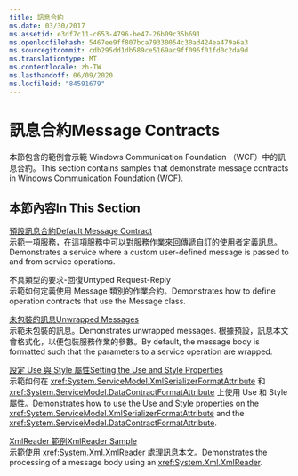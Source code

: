```yaml
---
title: 訊息合約
ms.date: 03/30/2017
ms.assetid: e3df7c11-c653-4796-be47-26b09c35b691
ms.openlocfilehash: 5467ee9ff807bca79330054c30ad424ea479a6a3
ms.sourcegitcommit: cdb295dd1db589ce5169ac9ff096f01fd0c2da9d
ms.translationtype: MT
ms.contentlocale: zh-TW
ms.lasthandoff: 06/09/2020
ms.locfileid: "84591679"
---
```

# <a name="message-contracts"></a><span data-ttu-id="ff80d-102">訊息合約</span><span class="sxs-lookup"><span data-stu-id="ff80d-102">Message Contracts</span></span>
<span data-ttu-id="ff80d-103">本節包含的範例會示範 Windows Communication Foundation （WCF）中的訊息合約。</span><span class="sxs-lookup"><span data-stu-id="ff80d-103">This section contains samples that demonstrate message contracts in Windows Communication Foundation (WCF).</span></span>  
  
## <a name="in-this-section"></a><span data-ttu-id="ff80d-104">本節內容</span><span class="sxs-lookup"><span data-stu-id="ff80d-104">In This Section</span></span>  
 [<span data-ttu-id="ff80d-105">預設訊息合約</span><span class="sxs-lookup"><span data-stu-id="ff80d-105">Default Message Contract</span></span>](default-message-contract.md)  
 <span data-ttu-id="ff80d-106">示範一項服務，在這項服務中可以對服務作業來回傳遞自訂的使用者定義訊息。</span><span class="sxs-lookup"><span data-stu-id="ff80d-106">Demonstrates a service where a custom user-defined message is passed to and from service operations.</span></span>  
  
 <span data-ttu-id="ff80d-107">不具類型的要求-回復</span><span class="sxs-lookup"><span data-stu-id="ff80d-107">Untyped Request-Reply</span></span>  
 <span data-ttu-id="ff80d-108">示範如何定義使用 Message 類別的作業合約。</span><span class="sxs-lookup"><span data-stu-id="ff80d-108">Demonstrates how to define operation contracts that use the Message class.</span></span>  
  
 [<span data-ttu-id="ff80d-109">未包裝的訊息</span><span class="sxs-lookup"><span data-stu-id="ff80d-109">Unwrapped Messages</span></span>](unwrapped-messages.md)  
 <span data-ttu-id="ff80d-110">示範未包裝的訊息。</span><span class="sxs-lookup"><span data-stu-id="ff80d-110">Demonstrates unwrapped messages.</span></span> <span data-ttu-id="ff80d-111">根據預設，訊息本文會格式化，以便包裝服務作業的參數。</span><span class="sxs-lookup"><span data-stu-id="ff80d-111">By default, the message body is formatted such that the parameters to a service operation are wrapped.</span></span>  
  
 [<span data-ttu-id="ff80d-112">設定 Use 與 Style 屬性</span><span class="sxs-lookup"><span data-stu-id="ff80d-112">Setting the Use and Style Properties</span></span>](setting-the-use-and-style-properties.md)  
 <span data-ttu-id="ff80d-113">示範如何在 <xref:System.ServiceModel.XmlSerializerFormatAttribute> 和 <xref:System.ServiceModel.DataContractFormatAttribute> 上使用 Use 和 Style 屬性。</span><span class="sxs-lookup"><span data-stu-id="ff80d-113">Demonstrates how to use the Use and Style properties on the <xref:System.ServiceModel.XmlSerializerFormatAttribute> and the <xref:System.ServiceModel.DataContractFormatAttribute>.</span></span>  
  
 [<span data-ttu-id="ff80d-114">XmlReader 範例</span><span class="sxs-lookup"><span data-stu-id="ff80d-114">XmlReader Sample</span></span>](xmlreader-sample.md)  
 <span data-ttu-id="ff80d-115">示範使用 <xref:System.Xml.XmlReader> 處理訊息本文。</span><span class="sxs-lookup"><span data-stu-id="ff80d-115">Demonstrates the processing of a message body using an <xref:System.Xml.XmlReader>.</span></span>
